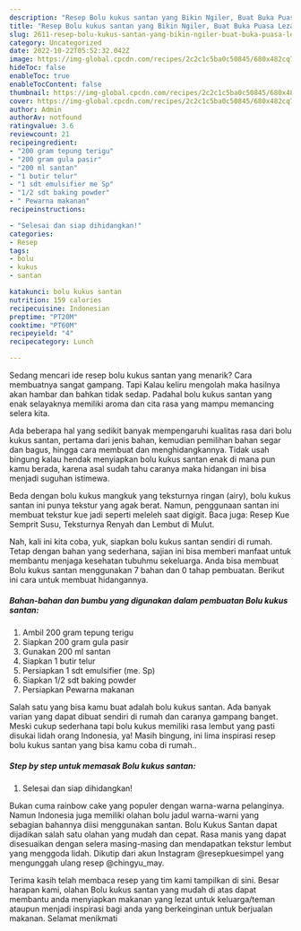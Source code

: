 ```yaml
---
description: "Resep Bolu kukus santan yang Bikin Ngiler, Buat Buka Puasa Lezat"
title: "Resep Bolu kukus santan yang Bikin Ngiler, Buat Buka Puasa Lezat"
slug: 2611-resep-bolu-kukus-santan-yang-bikin-ngiler-buat-buka-puasa-lezat
category: Uncategorized
date: 2022-10-22T05:52:32.042Z
image: https://img-global.cpcdn.com/recipes/2c2c1c5ba0c50845/680x482cq70/bolu-kukus-santan-foto-resep-utama.jpg
hideToc: false
enableToc: true
enableTocContent: false
thumbnail: https://img-global.cpcdn.com/recipes/2c2c1c5ba0c50845/680x482cq70/bolu-kukus-santan-foto-resep-utama.jpg
cover: https://img-global.cpcdn.com/recipes/2c2c1c5ba0c50845/680x482cq70/bolu-kukus-santan-foto-resep-utama.jpg
author: Admin
authorAv: notfound
ratingvalue: 3.6
reviewcount: 21
recipeingredient:
- "200 gram tepung terigu"
- "200 gram gula pasir"
- "200 ml santan"
- "1 butir telur"
- "1 sdt emulsifier me Sp"
- "1/2 sdt baking powder"
- " Pewarna makanan"
recipeinstructions:

- "Selesai dan siap dihidangkan!"
categories:
- Resep
tags:
- bolu
- kukus
- santan

katakunci: bolu kukus santan 
nutrition: 159 calories
recipecuisine: Indonesian
preptime: "PT20M"
cooktime: "PT60M"
recipeyield: "4"
recipecategory: Lunch

---
```



Sedang mencari ide resep bolu kukus santan yang menarik? Cara membuatnya sangat gampang. Tapi Kalau keliru mengolah maka hasilnya akan hambar dan bahkan tidak sedap. Padahal bolu kukus santan yang enak selayaknya memiliki aroma dan cita rasa yang mampu memancing selera kita.


Ada beberapa hal yang sedikit banyak mempengaruhi kualitas rasa dari bolu kukus santan, pertama dari jenis bahan, kemudian pemilihan bahan segar dan bagus, hingga cara membuat dan menghidangkannya. Tidak usah bingung kalau hendak menyiapkan bolu kukus santan enak di mana pun kamu berada, karena asal sudah tahu caranya maka hidangan ini bisa menjadi suguhan istimewa.

Beda dengan bolu kukus mangkuk yang teksturnya ringan (airy), bolu kukus santan ini punya tekstur yang agak berat. Namun, penggunaan santan ini membuat tekstur kue jadi seperti meleleh saat digigit. Baca juga: Resep Kue Semprit Susu, Teksturnya Renyah dan Lembut di Mulut.


Nah, kali ini kita coba, yuk, siapkan bolu kukus santan sendiri di rumah. Tetap dengan bahan yang sederhana, sajian ini bisa memberi manfaat untuk membantu menjaga kesehatan tubuhmu sekeluarga. Anda bisa membuat Bolu kukus santan menggunakan 7 bahan dan 0 tahap pembuatan. Berikut ini cara untuk membuat hidangannya.

<!--inarticleads1-->

##### Bahan-bahan dan bumbu yang digunakan dalam pembuatan Bolu kukus santan:

1. Ambil 200 gram tepung terigu
1. Siapkan 200 gram gula pasir
1. Gunakan 200 ml santan
1. Siapkan 1 butir telur
1. Persiapkan 1 sdt emulsifier (me. Sp)
1. Siapkan 1/2 sdt baking powder
1. Persiapkan  Pewarna makanan


Salah satu yang bisa kamu buat adalah bolu kukus santan. Ada banyak varian yang dapat dibuat sendiri di rumah dan caranya gampang banget. Meski cukup sederhana tapi bolu kukus memiliki rasa lembut yang pasti disukai lidah orang Indonesia, ya! Masih bingung, ini lima inspirasi resep bolu kukus santan yang bisa kamu coba di rumah.. 

<!--inarticleads2-->

##### Step by step untuk memasak Bolu kukus santan:


1. Selesai dan siap dihidangkan!

Bukan cuma rainbow cake yang populer dengan warna-warna pelanginya. Namun Indonesia juga memiliki olahan bolu jadul warna-warni yang sebagian bahannya diisi menggunakan santan. Bolu Kukus Santan dapat dijadikan salah satu olahan yang mudah dan cepat. Rasa manis yang dapat disesuaikan dengan selera masing-masing dan mendapatkan tekstur lembut yang menggoda lidah. Dikutip dari akun Instagram @resepkuesimpel yang mengunggah ulang resep @chingyu_may. 

Terima kasih telah membaca resep yang tim kami tampilkan di sini. Besar harapan kami, olahan Bolu kukus santan yang mudah di atas dapat membantu anda menyiapkan makanan yang lezat untuk keluarga/teman ataupun menjadi inspirasi bagi anda yang berkeinginan untuk berjualan makanan. Selamat menikmati

